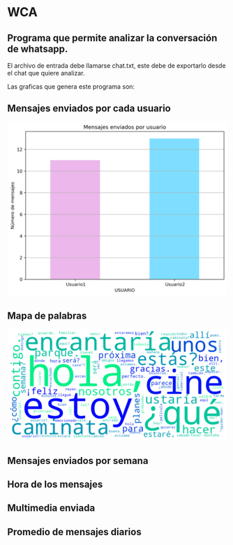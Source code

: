 # WCA

## Programa que permite analizar la conversación de whatsapp.

El archivo de entrada debe llamarse chat.txt, este debe de exportarlo desde el chat que quiere analizar. 

Las graficas que genera este programa son: 

## Mensajes enviados por cada usuario


![!mensajes_enviados_por usuario](https://github.com/PeterArguetaYT/WCA-Android/raw/main/01_msj_enviados_usuario.png)


## Mapa de palabras


![!Mapa_palabra](https://github.com/PeterArguetaYT/WCA-Android/raw/main/02_mapa_palabra.png)



## Mensajes enviados por semana

## Hora de los mensajes

## Multimedia enviada

## Promedio de mensajes diarios
